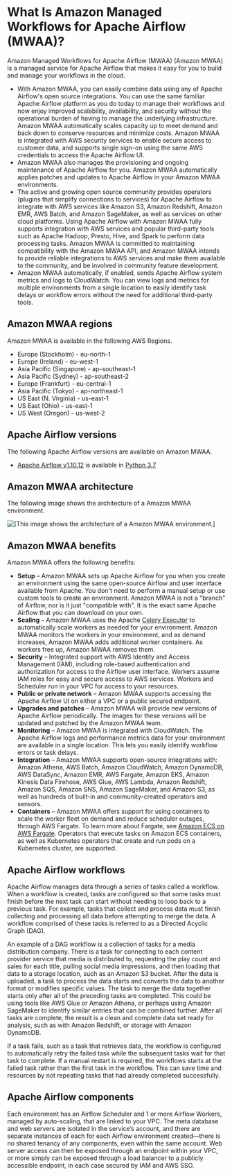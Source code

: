# What Is Amazon Managed Workflows for Apache Airflow \(MWAA\)?<a name="what-is-mwaa"></a>

Amazon Managed Workflows for Apache Airflow \(MWAA\) \(Amazon MWAA\) is a managed service for Apache Airflow that makes it easy for you to build and manage your workflows in the cloud\.
+ With Amazon MWAA, you can easily combine data using any of Apache Airflow's open source integrations\. You can use the same familiar Apache Airflow platform as you do today to manage their workflows and now enjoy improved scalability, availability, and security without the operational burden of having to manage the underlying infrastructure\. Amazon MWAA automatically scales capacity up to meet demand and back down to conserve resources and minimize costs\. Amazon MWAA is integrated with AWS security services to enable secure access to customer data, and supports single sign\-on using the same AWS credentials to access the Apache Airflow UI\.
+ Amazon MWAA also manages the provisioning and ongoing maintenance of Apache Airflow for you\. Amazon MWAA automatically applies patches and updates to Apache Airflow in your Amazon MWAA environments\.
+ The active and growing open source community provides operators \(plugins that simplify connections to services\) for Apache Airflow to integrate with AWS services like Amazon S3, Amazon Redshift, Amazon EMR, AWS Batch, and Amazon SageMaker, as well as services on other cloud platforms\. Using Apache Airflow with Amazon MWAA fully supports integration with AWS services and popular third\-party tools such as Apache Hadoop, Presto, Hive, and Spark to perform data processing tasks\. Amazon MWAA is committed to maintaining compatibility with the Amazon MWAA API, and Amazon MWAA intends to provide reliable integrations to AWS services and make them available to the community, and be involved in community feature development\.
+ Amazon MWAA automatically, if enabled, sends Apache Airflow system metrics and logs to CloudWatch\. You can view logs and metrics for multiple environments from a single location to easily identify task delays or workflow errors without the need for additional third\-party tools\.

## Amazon MWAA regions<a name="regions-mwaa"></a>

Amazon MWAA is available in the following AWS Regions\.
+ Europe \(Stockholm\) \- eu\-north\-1
+ Europe \(Ireland\) \- eu\-west\-1
+ Asia Pacific \(Singapore\) \- ap\-southeast\-1
+ Asia Pacific \(Sydney\) \- ap\-southeast\-2
+ Europe \(Frankfurt\) \- eu\-central\-1
+ Asia Pacific \(Tokyo\) \- ap\-northeast\-1
+ US East \(N\. Virginia\) \- us\-east\-1
+ US East \(Ohio\) \- us\-east\-1
+ US West \(Oregon\) \- us\-west\-2

## Apache Airflow versions<a name="regions-aa-versions"></a>

The following Apache Airflow versions are available on Amazon MWAA\.
+ [Apache Airflow v1\.10\.12](https://airflow.apache.org/docs/apache-airflow/1.10.12/) is available in [Python 3\.7](https://www.python.org/dev/peps/pep-0537/)

## Amazon MWAA architecture<a name="architecture-mwaa"></a>

The following image shows the architecture of a Amazon MWAA environment\.

![\[This image shows the architecture of a Amazon MWAA environment.\]](http://docs.aws.amazon.com/mwaa/latest/userguide/images/mwaa-architecture.png)

## Amazon MWAA benefits<a name="benefits-mwaa"></a>

Amazon MWAA offers the following benefits:
+ **Setup** – Amazon MWAA sets up Apache Airflow for you when you create an environment using the same open\-source Airflow and user interface available from Apache\. You don't need to perform a manual setup or use custom tools to create an environment\. Amazon MWAA is not a "branch" of Airflow, nor is it just "compatible with"\. It is the exact same Apache Airflow that you can download on your own\.
+ **Scaling** – Amazon MWAA uses the Apache [Celery Executor](https://airflow.apache.org/docs/stable/executor/celery.html) to automatically scale workers as needed for your environment\. Amazon MWAA monitors the workers in your environment, and as demand increases, Amazon MWAA adds additional worker containers\. As workers free up, Amazon MWAA removes them\.
+ **Security** – Integrated support with AWS Identity and Access Management \(IAM\), including role\-based authentication and authorization for access to the Airflow user interface\. Workers assume IAM roles for easy and secure access to AWS services\. Workers and Scheduler run in your VPC for access to your resources\.
+ **Public or private network** – Amazon MWAA supports accessing the Apache Airflow UI on either a VPC or a public secured endpoint\.
+ **Upgrades and patches** – Amazon MWAA will provide new versions of Apache Airflow periodically\. The images for these versions will be updated and patched by the Amazon MWAA team\.
+ **Monitoring** – Amazon MWAA is integrated with CloudWatch\. The Apache Airflow logs and performance metrics data for your environment are available in a single location\. This lets you easily identify workflow errors or task delays\.
+ **Integration** – Amazon MWAA supports open\-source integrations with: Amazon Athena, AWS Batch, Amazon CloudWatch, Amazon DynamoDB, AWS DataSync, Amazon EMR, AWS Fargate, Amazon EKS, Amazon Kinesis Data Firehose, AWS Glue, AWS Lambda, Amazon Redshift, Amazon SQS, Amazon SNS, Amazon SageMaker, and Amazon S3, as well as hundreds of built\-in and community\-created operators and sensors\.
+ **Containers** – Amazon MWAA offers support for using containers to scale the worker fleet on demand and reduce scheduler outages, through AWS Fargate\. To learn more about Fargate, see [Amazon ECS on AWS Fargate](https://docs.aws.amazon.com/AmazonECS/latest/developerguide/AWS_Fargate.html)\. Operators that execute tasks on Amazon ECS containers, as well as Kubernetes operators that create and run pods on a Kubernetes cluster, are supported\.

## Apache Airflow workflows<a name="workflows"></a>

Apache Airflow manages data through a series of tasks called a workflow\. When a workflow is created, tasks are configured so that some tasks must finish before the next task can start without needing to loop back to a previous task\. For example, tasks that collect and process data must finish collecting and processing all data before attempting to merge the data\. A workflow comprised of these tasks is referred to as a Directed Acyclic Graph \(DAG\)\.

An example of a DAG workflow is a collection of tasks for a media distribution company\. There is a task for connecting to each content provider service that media is distributed to, requesting the play count and sales for each title, pulling social media impressions, and then loading that data to a storage location, such as an Amazon S3 bucket\. After the data is uploaded, a task to process the data starts and converts the data to another format or modifies specific values\. The task to merge the data together starts only after all of the preceding tasks are completed\. This could be using tools like AWS Glue or Amazon Athena, or perhaps using Amazon SageMaker to identify similar entries that can be combined further\. After all tasks are complete, the result is a clean and complete data set ready for analysis, such as with Amazon Redshift, or storage with Amazon DynamoDB\.

If a task fails, such as a task that retrieves data, the workflow is configured to automatically retry the failed task while the subsequent tasks wait for that task to complete\. If a manual restart is required, the workflows starts at the failed task rather than the first task in the workflow\. This can save time and resources by not repeating tasks that had already completed successfully\.

## Apache Airflow components<a name="components-airflow"></a>

Each environment has an Airflow Scheduler and 1 or more Airflow Workers, managed by auto\-scaling, that are linked to your VPC\. The meta database and web servers are isolated in the service’s account, and there are separate instances of each for each Airflow environment created—there is no shared tenancy of any components, even within the same account\. Web server access can then be exposed through an endpoint within your VPC, or more simply can be exposed through a load balancer to a publicly accessible endpoint, in each case secured by IAM and AWS SSO\.